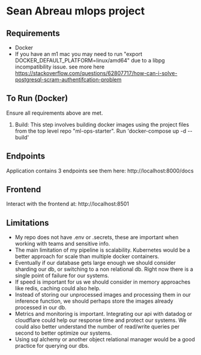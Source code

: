 # Sean Abreau mlops project

## Requirements

- Docker
- If you have an m1 mac you may need to run "export DOCKER_DEFAULT_PLATFORM=linux/amd64" due to a libpg incompatibility issue. see more here https://stackoverflow.com/questions/62807717/how-can-i-solve-postgresql-scram-authentifcation-problem

## To Run (Docker)

Ensure all requirements above are met.

1. Build: This step involves building docker images using the project files from the top level repo "ml-ops-starter". Run 'docker-compose up -d --build'

## Endpoints

Application contains 3 endpoints see them here:
http://localhost:8000/docs

## Frontend

Interact with the frontend at:
http://localhost:8501

## Limitations

- My repo does not have .env or .secrets, these are important when working with teams and sensitive info.
- The main limitation of my pipeline is scalability. Kubernetes would be a better approach for scale than multiple docker containers.
- Eventually if our database gets large enough we should consider sharding our db, or switching to a non relational db. Right now there is a single point of failure for our systems.
- If speed is important for us we should consider in memory approaches like redis, caching could also help.
- Instead of storing our unprocessed images and processing them in our inference function, we should perhaps store the images already processed in our db.
- Metrics and monitoring is important. Integrating our api with datadog or cloudflare could help our response time and protect our systems. We could also better understand the number of read/write queries per second to better optimize our systems.
- Using sql alchemy or another object relational manager would be a good practice for querying our dbs.
